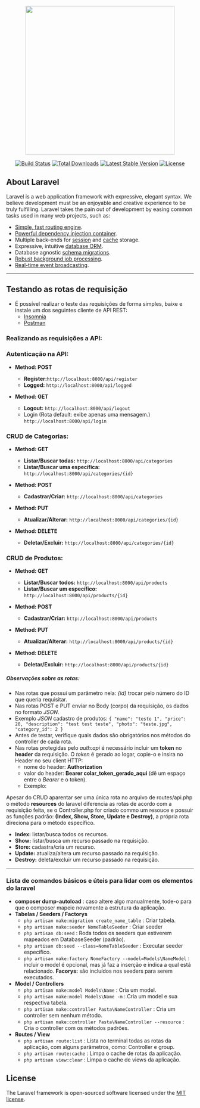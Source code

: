 <p align="center"><img src="https://res.cloudinary.com/dtfbvvkyp/image/upload/v1566331377/laravel-logolockup-cmyk-red.svg" width="400"></p>

<p align="center">
<a href="https://travis-ci.org/laravel/framework"><img src="https://travis-ci.org/laravel/framework.svg" alt="Build Status"></a>
<a href="https://packagist.org/packages/laravel/framework"><img src="https://poser.pugx.org/laravel/framework/d/total.svg" alt="Total Downloads"></a>
<a href="https://packagist.org/packages/laravel/framework"><img src="https://poser.pugx.org/laravel/framework/v/stable.svg" alt="Latest Stable Version"></a>
<a href="https://packagist.org/packages/laravel/framework"><img src="https://poser.pugx.org/laravel/framework/license.svg" alt="License"></a>
</p>

## About Laravel

Laravel is a web application framework with expressive, elegant syntax. We believe development must be an enjoyable and creative experience to be truly fulfilling. Laravel takes the pain out of development by easing common tasks used in many web projects, such as:

+ [Simple, fast routing engine](https://laravel.com/docs/routing).
+ [Powerful dependency injection container](https://laravel.com/docs/container).
+ Multiple back-ends for [session](https://laravel.com/docs/session) and [cache](https://laravel.com/docs/cache) storage.
+ Expressive, intuitive [database ORM](https://laravel.com/docs/eloquent).
+ Database agnostic [schema migrations](https://laravel.com/docs/migrations).
+ [Robust background job processing](https://laravel.com/docs/queues).
+ [Real-time event broadcasting](https://laravel.com/docs/broadcasting).

___

## Testando as rotas de requisição

+ É possível realizar o teste das requisições de forma simples, baixe e instale um dos seguintes cliente de API REST:
    - [Insomnia](https://insomnia.rest/)
    - [Postman](https://www.postman.com/)

### Realizando as requisições a API:

### Autenticação na API:

+ **Method: POST**
    - **Register:**``http://localhost:8000/api/register``
    - **Logged:** ``http://localhost:8000/api/logged``

+ **Method: GET**
    - **Logout:** ``http://localhost:8000/api/logout``
    - Login (Rota default: exibe apenas uma mensagem.) ``http://localhost:8000/api/login``

### CRUD de Categorias:

+ **Method: GET**
    - **Listar/Buscar todas:** ``http://localhost:8000/api/categories``
    - **Listar/Buscar uma específica:** ``http://localhost:8000/api/categories/{id}``

+ **Method: POST**
    - **Cadastrar/Criar:** ``http://localhost:8000/api/categories``

+ **Method: PUT**
    - **Atualizar/Alterar:** ``http://localhost:8000/api/categories/{id}``

+ **Method: DELETE**
    - **Deletar/Excluir:** ``http://localhost:8000/api/categories/{id}``

### CRUD de Produtos:

+ **Method: GET**
    - **Listar/Buscar todos:** ``http://localhost:8000/api/products``
    - **Listar/Buscar um específico:** ``http://localhost:8000/api/products/{id}``

+ **Method: POST**
    - **Cadastrar/Criar:** ``http://localhost:8000/api/products``

+ **Method: PUT**
    - **Atualizar/Alterar:** ``http://localhost:8000/api/products/{id}``

+ **Method: DELETE**
    - **Deletar/Excluir:** ``http://localhost:8000/api/products/{id}``
    
##### Observações sobre as rotas:

+ Nas rotas que possui um parâmetro nela: _{id}_ trocar pelo número do ID que queria requisitar.
+ Nas rotas POST e PUT enviar no Body (corpo) da requisição, os dados no formato _JSON_.
+ Exemplo _JSON_ cadastro de produtos:
``
{
	"name": "teste 1",
	"price": 20,
	"description": "test test teste",
	"photo": "teste.jpg",
	"category_id": 2
}
``
+ Antes de testar, verifique quais dados são obrigatórios nos métodos do controller de cada rota.
+ Nas rotas protegidas pelo _auth:api_ é necessário incluir um **token** no **header** da requisição. O _token_ é gerado ao logar, copie-o e insira no Header no seu client HTTP:
    - nome do header: **Authorization**
    - valor do header: **Bearer colar_token_gerado_aqui** (dê um espaço entre o _Bearer_ e o token).
    - Exemplo: 

Apesar do CRUD aparentar ser uma única rota no arquivo de routes/api.php o método **resources** do laravel diferencia as rotas de acordo com a requisição feita, se o Controller.php for criado commo um resouce e possuir as funções padrão: **(Index, Show, Store, Update e Destroy)**, a própria rota direciona para o método específico.

* **Index:** listar/busca todos os recursos.
* **Show:** listar/busca um recurso passado na requisição.
* **Store:** cadastra/cria um recurso.
* **Update:** atualiza/altera um recurso passado na requisição.
* **Destroy:** deleta/excluir um recurso passado na requisição.

___

### Lista de comandos básicos e úteis para lidar com os elementos do laravel

+ **composer dump-autoload** : caso altere algo manualmente, tode-o para que o composer mapeie novamente a estrutura da aplicação. 
+ **Tabelas / Seeders / Factorys**
    - ``php artisan make:migration create_name_table`` : Criar tabela.
    - ``php artisan make:seeder NomeTableSeeder`` : Criar seeder
    - ``php artisan db:seed`` : Roda todos os seeders que estiverem mapeados em DatabaseSeeder (padrão).
    - ``php artisan db:seed --class=NomeTableSeeder`` : Executar seeder específico.
    - ``php artisan make:factory NomeFactory --model=Models\NameModel`` : incluir o model é opcional, mas já faz a inserção e indica a qual está relacionado. **Facorys:** são incluídos nos seeders para serem executados.
+ **Model / Controllers**
    - ``php artisan make:model Models\Name`` : Cria um model.
    - ``php artisan make:model Models\Name -m`` : Cria um model e sua respectiva tabela.
    - ``php artisan make:controller Pasta\NameController`` : Cria um controller sem nenhum método.
    - ``php artisan make:controller Pasta\NameController --resource`` : Cria o controller com os métodos padrões.
+ **Routes / View**
    - ``php artisan route:list`` : Lista no terminal todas as rotas da aplicação, com alguns parâmetros, como: Controller e group.
    - ``php artisan route:cache`` : Limpa o cache de rotas da aplicação.
    - ``php artisan view:clear`` : Limpa o cache de views da aplicação.

## License

The Laravel framework is open-sourced software licensed under the [MIT license](https://opensource.org/licenses/MIT).

